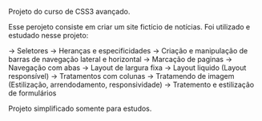 Projeto do curso de CSS3 avançado. 

Esse perojeto consiste em criar um site fictício de notícias.
Foi utilizado e estudado nesse projeto:

-> Seletores
-> Heranças e especificidades
-> Criação e manipulação de barras de navegação lateral e horizontal
-> Marcação de paginas
-> Navegação com abas
-> Layout de largura fixa
-> Layout liquido (Layout responsível)
-> Tratamentos com colunas
-> Tratamendo de imagem (Estilização, arrendodamento, responsividade)
-> Tratemento e estilização de formulários

Projeto simplificado somente para estudos.
